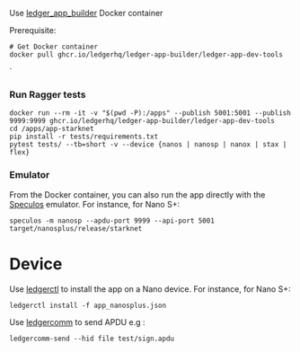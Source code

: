 Use [ledger_app_builder](https://github.com/LedgerHQ/ledger-app-builder) Docker container

Prerequisite:
```
# Get Docker container
docker pull ghcr.io/ledgerhq/ledger-app-builder/ledger-app-dev-tools
```
`
### Run Ragger tests
```
docker run --rm -it -v "$(pwd -P):/apps" --publish 5001:5001 --publish 9999:9999 ghcr.io/ledgerhq/ledger-app-builder/ledger-app-dev-tools
cd /apps/app-starknet
pip install -r tests/requirements.txt 
pytest tests/ --tb=short -v --device {nanos | nanosp | nanox | stax | flex}
```

### Emulator
From the Docker container, you can also run the app directly with the [Speculos](https://github.com/LedgerHQ/speculos) emulator.
For instance, for Nano S+:
```
speculos -m nanosp --apdu-port 9999 --api-port 5001 target/nanosplus/release/starknet
```

# Device
Use [ledgerctl](https://github.com/LedgerHQ/ledgerctl) to install the app on a Nano device. For instance, for Nano S+:
```
ledgerctl install -f app_nanosplus.json
```
Use [ledgercomm](https://github.com/LedgerHQ/ledgercomm) to send APDU e.g :
```
ledgercomm-send --hid file test/sign.apdu
```